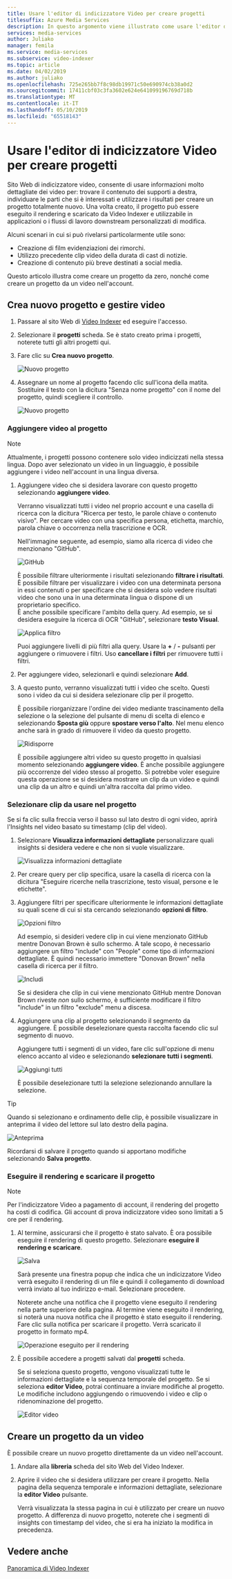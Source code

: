 ```yaml
---
title: Usare l'editor di indicizzatore Video per creare progetti
titlesuffix: Azure Media Services
description: In questo argomento viene illustrato come usare l'editor di indicizzatore Video per creare progetti.
services: media-services
author: Juliako
manager: femila
ms.service: media-services
ms.subservice: video-indexer
ms.topic: article
ms.date: 04/02/2019
ms.author: juliako
ms.openlocfilehash: 725e265bb7f8c98db19971c50e690974cb38a0d2
ms.sourcegitcommit: 17411cbf03c3fa3602e624e641099196769d718b
ms.translationtype: MT
ms.contentlocale: it-IT
ms.lasthandoff: 05/10/2019
ms.locfileid: "65518143"
---
```

# <a name="use-the-video-indexer-editor-to-create-projects"></a>Usare l'editor di indicizzatore Video per creare progetti

Sito Web di indicizzatore video, consente di usare informazioni molto dettagliate dei video per: trovare il contenuto dei supporti a destra, individuare le parti che si è interessati e utilizzare i risultati per creare un progetto totalmente nuovo. Una volta creato, il progetto può essere eseguito il rendering e scaricato da Video Indexer e utilizzabile in applicazioni o i flussi di lavoro downstream personalizzati di modifica.

Alcuni scenari in cui si può rivelarsi particolarmente utile sono: 

* Creazione di film evidenziazioni dei rimorchi.
* Utilizzo precedente clip video della durata di cast di notizie.
* Creazione di contenuto più breve destinati a social media.

Questo articolo illustra come creare un progetto da zero, nonché come creare un progetto da un video nell'account.

## <a name="create-new-project-and-manage-videos"></a>Crea nuovo progetto e gestire video

1. Passare al sito Web di [Video Indexer](https://www.videoindexer.ai/) ed eseguire l'accesso.
1. Selezionare il **progetti** scheda. Se è stato creato prima i progetti, noterete tutti gli altri progetti qui.
1. Fare clic su **Crea nuovo progetto**.  

    ![Nuovo progetto](./media/video-indexer-view-edit/new-project.png)
1. Assegnare un nome al progetto facendo clic sull'icona della matita. Sostituire il testo con la dicitura "Senza nome progetto" con il nome del progetto, quindi scegliere il controllo.

    ![Nuovo progetto](./media/video-indexer-view-edit/new-project3.png)
    
### <a name="add-videos-to-the-project"></a>Aggiungere video al progetto

> [!NOTE]
> Attualmente, i progetti possono contenere solo video indicizzati nella stessa lingua. Dopo aver selezionato un video in un linguaggio, è possibile aggiungere i video nell'account in una lingua diversa.

1. Aggiungere video che si desidera lavorare con questo progetto selezionando **aggiungere video**.

    Verranno visualizzati tutti i video nel proprio account e una casella di ricerca con la dicitura "Ricerca per testo, le parole chiave o contenuto visivo". Per cercare video con una specifica persona, etichetta, marchio, parola chiave o occorrenza nella trascrizione e OCR.
    
    Nell'immagine seguente, ad esempio, siamo alla ricerca di video che menzionano "GitHub".
    
    ![GitHub](./media/video-indexer-view-edit/github.png)

    È possibile filtrare ulteriormente i risultati selezionando **filtrare i risultati**. È possibile filtrare per visualizzare i video con una determinata persona in essi contenuti o per specificare che si desidera solo vedere risultati video che sono una in una determinata lingua o dispone di un proprietario specifico. <br/> È anche possibile specificare l'ambito della query. Ad esempio, se si desidera eseguire la ricerca di OCR "GitHub", selezionare **testo Visual**.

    ![Applica filtro](./media/video-indexer-view-edit/visual-text.png)

    Puoi aggiungere livelli di più filtri alla query. Usare la **+** / **-** pulsanti per aggiungere o rimuovere i filtri. Uso **cancellare i filtri** per rimuovere tutti i filtri.
1. Per aggiungere video, selezionarli e quindi selezionare **Add**.
1. A questo punto, verranno visualizzati tutti i video che scelto. Questi sono i video da cui si desidera selezionare clip per il progetto.

    È possibile riorganizzare l'ordine dei video mediante trascinamento della selezione o la selezione del pulsante di menu di scelta di elenco e selezionando **Sposta giù** oppure **spostare verso l'alto**. Nel menu elenco anche sarà in grado di rimuovere il video da questo progetto. 

    ![Ridisporre](./media/video-indexer-view-edit/rearrange.png)
    
    È possibile aggiungere altri video su questo progetto in qualsiasi momento selezionando **aggiungere video**. È anche possibile aggiungere più occorrenze del video stesso al progetto. Si potrebbe voler eseguire questa operazione se si desidera mostrare un clip da un video e quindi una clip da un altro e quindi un'altra raccolta dal primo video. 

### <a name="select-clips-to-use-in-your-project"></a>Selezionare clip da usare nel progetto

Se si fa clic sulla freccia verso il basso sul lato destro di ogni video, aprirà l'Insights nel video basato su timestamp (clip del video). 

1. Selezionare **Visualizza informazioni dettagliate** personalizzare quali insights si desidera vedere e che non si vuole visualizzare. 

    ![Visualizza informazioni dettagliate](./media/video-indexer-view-edit/insights.png)
1. Per creare query per clip specifica, usare la casella di ricerca con la dicitura "Eseguire ricerche nella trascrizione, testo visual, persone e le etichette".
1. Aggiungere filtri per specificare ulteriormente le informazioni dettagliate su quali scene di cui si sta cercando selezionando **opzioni di filtro**.

    ![Opzioni filtro](./media/video-indexer-view-edit/filter-options.png)

    Ad esempio, si desideri vedere clip in cui viene menzionato GitHub mentre Donovan Brown è sullo schermo. A tale scopo, è necessario aggiungere un filtro "include" con "People" come tipo di informazioni dettagliate. È quindi necessario immettere "Donovan Brown" nella casella di ricerca per il filtro.
    
    ![Includi](./media/video-indexer-view-edit/include.png)
    
    Se si desidera che clip in cui viene menzionato GitHub mentre Donovan Brown riveste _non_ sullo schermo, è sufficiente modificare il filtro "include" in un filtro "exclude" menu a discesa. 

1. Aggiungere una clip al progetto selezionando il segmento da aggiungere. È possibile deselezionare questa raccolta facendo clic sul segmento di nuovo.
    
    Aggiungere tutti i segmenti di un video, fare clic sull'opzione di menu elenco accanto al video e selezionando **selezionare tutti i segmenti**. 

    ![Aggiungi tutti](./media/video-indexer-view-edit/add-all.png)

    È possibile deselezionare tutti la selezione selezionando annullare la selezione.

> [!TIP]
> Quando si selezionano e ordinamento delle clip, è possibile visualizzare in anteprima il video del lettore sul lato destro della pagina. 

![Anteprima](./media/video-indexer-view-edit/preview.png)

Ricordarsi di salvare il progetto quando si apportano modifiche selezionando **Salva progetto**. 

### <a name="render-and-download-the-project"></a>Eseguire il rendering e scaricare il progetto

> [!NOTE]
> Per l'indicizzatore Video a pagamento di account, il rendering del progetto ha costi di codifica. Gli account di prova indicizzatore video sono limitati a 5 ore per il rendering.

1. Al termine, assicurarsi che il progetto è stato salvato. È ora possibile eseguire il rendering di questo progetto. Selezionare **eseguire il rendering e scaricare**. 

    ![Salva](./media/video-indexer-view-edit/save.png)

    Sarà presente una finestra popup che indica che un indicizzatore Video verrà eseguito il rendering di un file e quindi il collegamento di download verrà inviato al tuo indirizzo e-mail. Selezionare procedere. 
    
    Noterete anche una notifica che il progetto viene eseguito il rendering nella parte superiore della pagina. Al termine viene eseguito il rendering, si noterà una nuova notifica che il progetto è stato eseguito il rendering. Fare clic sulla notifica per scaricare il progetto. Verrà scaricato il progetto in formato mp4.

    ![Operazione eseguito per il rendering](./media/video-indexer-view-edit/rendering-done.png)

1. È possibile accedere a progetti salvati dal **progetti** scheda. 

    Se si seleziona questo progetto, vengono visualizzati tutte le informazioni dettagliate e la sequenza temporale del progetto. Se si seleziona **editor Video**, potrai continuare a inviare modifiche al progetto. Le modifiche includono aggiungendo o rimuovendo i video e clip o ridenominazione del progetto.

    ![Editor video](./media/video-indexer-view-edit/video-editor.png)
     
## <a name="create-a-project-from-your-video"></a>Creare un progetto da un video

È possibile creare un nuovo progetto direttamente da un video nell'account. 

1. Andare alla **libreria** scheda del sito Web del Video Indexer.
1. Aprire il video che si desidera utilizzare per creare il progetto. Nella pagina della sequenza temporale e informazioni dettagliate, selezionare la **editor Video** pulsante.

    Verrà visualizzata la stessa pagina in cui è utilizzato per creare un nuovo progetto. A differenza di nuovo progetto, noterete che i segmenti di insights con timestamp del video, che si era ha iniziato la modifica in precedenza.

## <a name="see-also"></a>Vedere anche 

[Panoramica di Video Indexer](video-indexer-overview.md)

